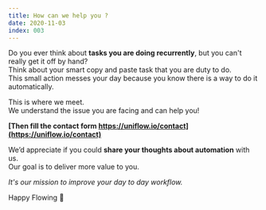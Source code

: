 ```yaml
---
title: How can we help you ?
date: 2020-11-03
index: 003
---
```


Do you ever think about **tasks you are doing recurrently**, but you can't really get it off by hand?  
Think about your smart copy and paste task that you are duty to do.  
This small action messes your day because you know there is a way to do it automatically.

This is where we meet.  
We understand the issue you are facing and can help you!

**[Then fill the contact form https://uniflow.io/contact](https://uniflow.io/contact)**

We’d appreciate if you could **share your thoughts about automation** with us.  
Our goal is to deliver more value to you.

*It's our mission to improve your day to day workflow.*

Happy Flowing 🚀